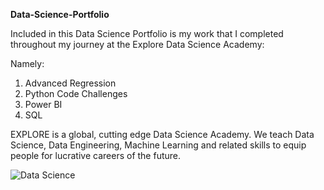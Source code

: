 **Data-Science-Portfolio**

Included in this Data Science Portfolio is my work that I completed throughout my journey at the Explore Data Science Academy: 

Namely: 
1. Advanced Regression 
2. Python Code Challenges 
3. Power BI 
4. SQL

EXPLORE is a global, cutting edge Data Science Academy. We teach Data Science, Data Engineering, Machine Learning and related skills to equip people for lucrative careers of the future.

![Data Science]( https://www.simplilearn.com/tutorials/data-science-tutorial/what-is-data-science)
